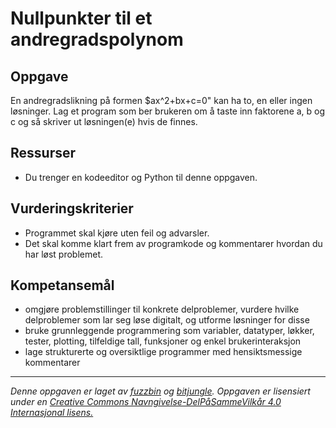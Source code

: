 # Nullpunkter til et andregradspolynom

## Oppgave

En andregradslikning på formen $ax^2+bx+c=0" kan ha to, en eller ingen løsninger. Lag et program som ber brukeren om å taste inn faktorene a, b og c og så skriver ut løsningen(e) hvis de finnes. 

## Ressurser

* Du trenger en kodeeditor og Python til denne oppgaven.

## Vurderingskriterier

* Programmet skal kjøre uten feil og advarsler.
* Det skal komme klart frem av programkode og kommentarer hvordan du har løst problemet.

## Kompetansemål

* omgjøre problemstillinger til konkrete delproblemer, vurdere hvilke delproblemer som lar seg løse digitalt, og utforme løsninger for disse
* bruke grunnleggende programmering som variabler, datatyper, løkker, tester, plotting, tilfeldige tall, funksjoner og enkel brukerinteraksjon
* lage strukturerte og oversiktlige programmer med hensiktsmessige kommentarer

---

_Denne oppgaven er laget av [fuzzbin](https://github.com/fuzzbin) og [bitjungle](https://github.com/bitjungle). Oppgaven er lisensiert under en [Creative Commons Navngivelse-DelPåSammeVilkår 4.0 Internasjonal lisens.](http://creativecommons.org/licenses/by-sa/4.0/)_
